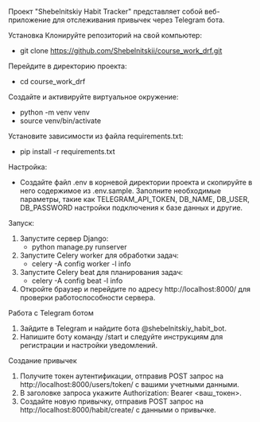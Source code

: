 Проект "Shebelnitskiy Habit Tracker" представляет собой веб-приложение для отслеживания привычек через Telegram бота.

Установка
Клонируйте репозиторий на свой компьютер:
- git clone https://github.com/Shebelnitskii/course_work_drf.git

Перейдите в директорию проекта:
- cd course_work_drf

Создайте и активируйте виртуальное окружение:
- python -m venv venv
- source venv/bin/activate

Установите зависимости из файла requirements.txt:
- pip install -r requirements.txt

Настройка:
- Создайте файл .env в корневой директории проекта и скопируйте в него содержимое из .env.sample. Заполните необходимые параметры, такие как TELEGRAM_API_TOKEN, DB_NAME, DB_USER, DB_PASSWORD настройки подключения к базе данных и другие.

Запуск:
1) Запустите сервер Django:
    - python manage.py runserver
2) Запустите Celery worker для обработки задач:
    - celery -A config worker -l info
3) Запустите Celery beat для планирования задач:
    - celery -A config beat -l info
4) Откройте браузер и перейдите по адресу http://localhost:8000/ для проверки работоспособности сервера.

Работа с Telegram ботом
1) Зайдите в Telegram и найдите бота @shebelnitskiy_habit_bot.
2) Напишите боту команду /start и следуйте инструкциям для регистрации и настройки уведомлений.

Создание привычек
1) Получите токен аутентификации, отправив POST запрос на http://localhost:8000/users/token/ с вашими учетными данными.
2) В заголовке запроса укажите Authorization: Bearer <ваш_токен>.
3) Создайте новую привычку, отправив POST запрос на http://localhost:8000/habit/create/ с данными о привычке.